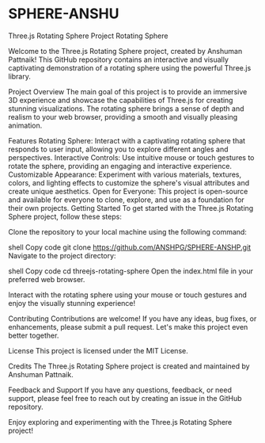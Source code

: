 # SPHERE-ANSHU

Three.js Rotating Sphere Project
Rotating Sphere

Welcome to the Three.js Rotating Sphere project, created by Anshuman Pattnaik! This GitHub repository contains an interactive and visually captivating demonstration of a rotating sphere using the powerful Three.js library.

Project Overview
The main goal of this project is to provide an immersive 3D experience and showcase the capabilities of Three.js for creating stunning visualizations. The rotating sphere brings a sense of depth and realism to your web browser, providing a smooth and visually pleasing animation.

Features
Rotating Sphere: Interact with a captivating rotating sphere that responds to user input, allowing you to explore different angles and perspectives.
Interactive Controls: Use intuitive mouse or touch gestures to rotate the sphere, providing an engaging and interactive experience.
Customizable Appearance: Experiment with various materials, textures, colors, and lighting effects to customize the sphere's visual attributes and create unique aesthetics.
Open for Everyone: This project is open-source and available for everyone to clone, explore, and use as a foundation for their own projects.
Getting Started
To get started with the Three.js Rotating Sphere project, follow these steps:

Clone the repository to your local machine using the following command:

shell
Copy code
git clone https://github.com/ANSHPG/SPHERE-ANSHP.git
Navigate to the project directory:

shell
Copy code
cd threejs-rotating-sphere
Open the index.html file in your preferred web browser.

Interact with the rotating sphere using your mouse or touch gestures and enjoy the visually stunning experience!

Contributing
Contributions are welcome! If you have any ideas, bug fixes, or enhancements, please submit a pull request. Let's make this project even better together.

License
This project is licensed under the MIT License.

Credits
The Three.js Rotating Sphere project is created and maintained by Anshuman Pattnaik.

Feedback and Support
If you have any questions, feedback, or need support, please feel free to reach out by creating an issue in the GitHub repository.

Enjoy exploring and experimenting with the Three.js Rotating Sphere project!
